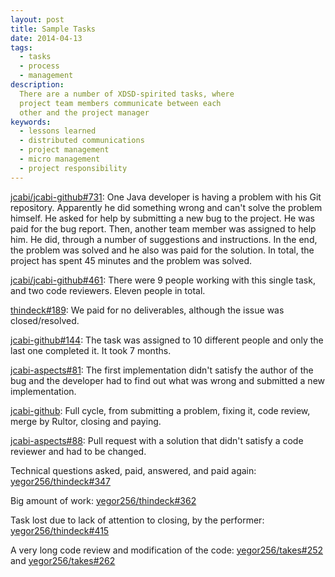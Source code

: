 ```yaml
---
layout: post
title: Sample Tasks
date: 2014-04-13
tags:
  - tasks
  - process
  - management
description:
  There are a number of XDSD-spirited tasks, where
  project team members communicate between each
  other and the project manager
keywords:
  - lessons learned
  - distributed communications
  - project management
  - micro management
  - project responsibility
---
```


[jcabi/jcabi-github#731](https://github.com/jcabi/jcabi-github/issues/731):
One Java developer is having a problem with his Git repository. Apparently
he did something wrong and can't solve the problem himself. He asked
for help by submitting a new bug to the project. He was paid for the
bug report. Then, another team member was assigned to help him. He did,
through a number of suggestions and instructions. In the end, the
problem was solved and he also was paid for the solution. In total, the
project has spent 45 minutes and the problem was solved.

[jcabi/jcabi-github#461](https://github.com/jcabi/jcabi-github/issues/461):
There were 9 people working with this single task, and two code reviewers. Eleven
people in total.

[thindeck#189](https://github.com/yegor256/thindeck/issues/189):
We paid for no deliverables, although the issue was closed/resolved.

[jcabi-github#144](https://github.com/jcabi/jcabi-github/issues/144):
The task was assigned to 10 different people and only the last one
completed it. It took 7 months.

[jcabi-aspects#81](https://github.com/jcabi/jcabi-aspects/issues/81):
The first implementation didn't satisfy the author of the bug
and the developer had to find out what was wrong and submitted
a new implementation.

[jcabi-github](https://github.com/jcabi/jcabi-github/issues/838):
Full cycle, from submitting a problem, fixing it, code review, merge
by Rultor, closing and paying.

[jcabi-aspects#88](https://github.com/jcabi/jcabi-aspects/pull/88):
Pull request with a solution that didn't satisfy a code
reviewer and had to be changed.

Technical questions asked, paid, answered, and paid again:
[yegor256/thindeck#347](https://github.com/yegor256/thindeck/issues/347)

Big amount of work:
[yegor256/thindeck#362](https://github.com/yegor256/thindeck/issues/362)

Task lost due to lack of attention to closing, by the performer:
[yegor256/thindeck#415](https://github.com/yegor256/thindeck/issues/415)

A very long code review and modification of the code:
[yegor256/takes#252](https://github.com/yegor256/takes/issues/252)
and
[yegor256/takes#262](https://github.com/yegor256/takes/pull/262)
